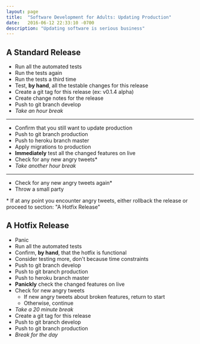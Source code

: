 ```yaml
---
layout: page
title:  "Software Development for Adults: Updating Production"
date:   2016-06-12 22:33:10 -0700
description: "Updating software is serious business"
---
```


## A Standard Release

* Run all the automated tests
* Run the tests again
* Run the tests a third time
* Test, **by hand**, all the testable changes for this release
* Create a git tag for this release (ex: v0.1.4 alpha)
* Create change notes for the release
* Push to git branch develop
* *Take an hour break*

---

* Confirm that you still want to update production
* Push to git branch production
* Push to heroku branch master
* Apply migrations to production
* **Immediately** test all the changed features on live
* Check for any new angry tweets*
* *Take another hour break*

---

* Check for any new angry tweets again*
* Throw a small party

\* If at any point you encounter angry tweets, either rollback the release or proceed to section: "A Hotfix Release"

## A Hotfix Release

* Panic
* Run all the automated tests
* Confirm, **by hand**, that the hotfix is functional
* Consider testing more, don't because time constraints
* Push to git branch develop
* Push to git branch production
* Push to heroku branch master
* **Panickly** check the changed features on live
* Check for new angry tweets
    * If new angry tweets about broken features, return to start
    * Otherwise, continue
* *Take a 20 minute break*
* Create a git tag for this release
* Push to git branch develop
* Push to git branch production
* *Break for the day*
